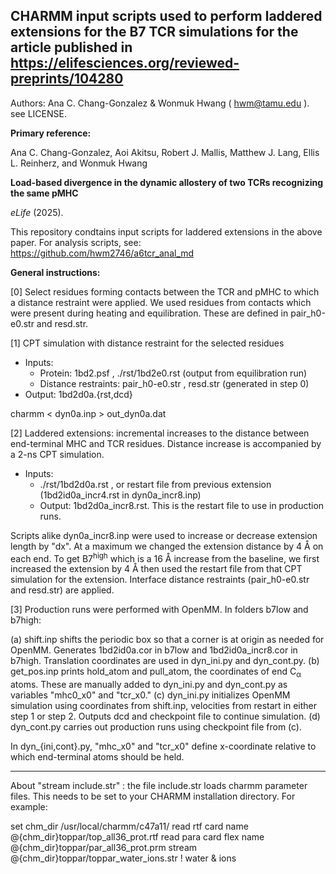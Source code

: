 ## CHARMM input scripts used to perform laddered extensions for the B7 TCR simulations for the article published in https://elifesciences.org/reviewed-preprints/104280

Authors: Ana C. Chang-Gonzalez & Wonmuk Hwang ( hwm@tamu.edu ). see LICENSE.

**Primary reference:**

Ana C. Chang-Gonzalez, Aoi Akitsu, Robert J. Mallis, Matthew J. Lang, Ellis L. Reinherz, and Wonmuk Hwang

**Load-based divergence in the dynamic allostery of two TCRs recognizing the same pMHC**

*eLife* (2025).

This repository condtains input scripts for laddered extensions in the above paper. For analysis scripts, see: https://github.com/hwm2746/a6tcr_anal_md

**General instructions:**

[0] Select residues forming contacts between the TCR and pMHC to which a distance restraint were applied. We used residues from contacts which were present during heating and equilibration. These are defined in pair_h0-e0.str and resd.str. 

[1] CPT simulation with distance restraint for the selected residues 

- Inputs:
  - Protein: 1bd2.psf , ./rst/1bd2e0.rst (output from equilibration run)
  - Distance restraints: pair_h0-e0.str , resd.str (generated in step 0)   
- Output: 1bd2d0a.{rst,dcd}

charmm < dyn0a.inp > out_dyn0a.dat

[2] Laddered extensions: incremental increases to the distance between end-terminal MHC and TCR residues. Distance increase is accompanied by a 2-ns CPT simulation. 

- Inputs:
  - ./rst/1bd2d0a.rst , or restart file from previous extension (1bd2id0a_incr4.rst in dyn0a_incr8.inp)
  - Output: 1bd2d0a_incr8.rst. This is the restart file to use in production runs.

Scripts alike dyn0a_incr8.inp were used to increase or decrease extension length by "dx". At a maximum we changed the extension distance by 4 &#x212b; on each end. To get B7<sup>high</sup> which is a 16 &#x212b; increase from the baseline, we first increased the extension by 4 &#x212b; then used the restart file from that CPT simulation for the extension. Interface distance restraints (pair_h0-e0.str and resd.str) are applied.

[3] Production runs were performed with OpenMM. In folders b7low and b7high:

  (a) shift.inp shifts the periodic box so that a corner is at origin as needed for OpenMM. Generates 1bd2id0a.cor in b7low and 1bd2id0a_incr8.cor in b7high. Translation coordinates are used in dyn_ini.py and dyn_cont.py. 
  (b) get_pos.inp prints hold_atom and pull_atom, the coordinates of end C<sub>&#x03B1;</sub> atoms. These are manually added to dyn_ini.py and dyn_cont.py as variables "mhc0_x0" and "tcr_x0."
  (c) dyn_ini.py initializes OpenMM simulation using coordinates from shift.inp, velocities from restart in either step 1 or step 2. Outputs dcd and checkpoint file to continue simulation. 
  (d) dyn_cont.py carries out production runs using checkpoint file from (c).

In dyn_{ini,cont}.py, "mhc_x0" and "tcr_x0" define x-coordinate relative to which end-terminal atoms should be held. 

------------------------------
About "stream include.str" : the file include.str loads charmm parameter files. This needs to be set to your CHARMM installation directory. For example:

set chm_dir /usr/local/charmm/c47a11/
read rtf card name @{chm_dir}toppar/top_all36_prot.rtf
read para card flex name @{chm_dir}toppar/par_all36_prot.prm
stream @{chm_dir}toppar/toppar_water_ions.str ! water & ions
